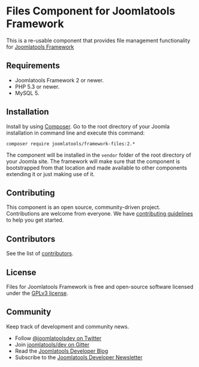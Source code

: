 # Files Component for Joomlatools Framework

This is a re-usable component that provides file management functionality for [Joomlatools Framework]

## Requirements

- Joomlatools Framework 2 or newer.
- PHP 5.3 or newer.
- MySQL 5.

## Installation

Install by using [Composer](https://getcomposer.org/). Go to the root directory of your Joomla installation in 
command line and execute this command:

```
composer require joomlatools/framework-files:2.*
```

The component will be installed in the `vendor` folder of the root directory of your Joomla site. The framework will 
make sure that the component is bootstrapped from that location and made available to other components extending it 
or just making use of it.

## Contributing

This component is an open source, community-driven project. Contributions are welcome from everyone. 
We have [contributing guidelines](CONTRIBUTING.md) to help you get started.

## Contributors

See the list of [contributors](https://github.com/joomlatools/joomlatools-framework-files/contributors).

## License 

Files for Joomlatools Framework is free and open-source software licensed under the [GPLv3 license](LICENSE.txt).

## Community

Keep track of development and community news.

* Follow [@joomlatoolsdev on Twitter](https://twitter.com/joomlatoolsdev)
* Join [joomlatools/dev on Gitter](http://gitter.im/joomlatools/dev)
* Read the [Joomlatools Developer Blog](https://www.joomlatools.com/developer/blog/)
* Subscribe to the [Joomlatools Developer Newsletter](https://www.joomlatools.com/developer/newsletter/)

[Joomlatools Framework]: http://www.joomlatools.com/developer/framework/
